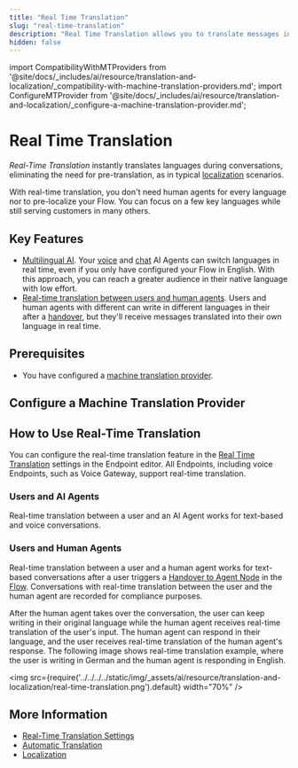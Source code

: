 ```yaml
---
title: "Real Time Translation"
slug: "real-time-translation"
description: "Real Time Translation allows you to translate messages in real-time during conversations."
hidden: false
---
```


import CompatibilityWithMTProviders from '@site/docs/_includes/ai/resource/translation-and-localization/_compatibility-with-machine-translation-providers.md';
import ConfigureMTProvider from '@site/docs/_includes/ai/resource/translation-and-localization/_configure-a-machine-translation-provider.md';

# Real Time Translation

_Real-Time Translation_ instantly translates languages during conversations, eliminating the need for pre-translation, as in typical [localization](localization.md) scenarios.

With real-time translation, you don't need human agents for every language nor to pre-localize your Flow. You can focus on a few key languages while still serving customers in many others.

## Key Features

- [Multilingual AI](#users-and-ai-agents). Your [voice](../../overview/getting-started-with-voice-agent.md) and [chat](../../overview/getting-started-with-digital-agent.md) AI Agents can switch languages in real time, even if you only have configured your Flow in English. With this approach, you can reach a greater audience in their native language with low effort.
- [Real-time translation between users and human agents](#users-and-human-agents). Users and human agents with different can write in different languages in their after a [handover](../../human-escalation/handovers.md), but they'll receive messages translated into their own language in real time.

## Prerequisites

- You have configured a [machine translation provider](#configure-a-machine-translation-provider).

<CompatibilityWithMTProviders />

## Configure a Machine Translation Provider

<ConfigureMTProvider />

## How to Use Real-Time Translation

You can configure the real-time translation feature in the [Real Time Translation](../../deploy/endpoints/real-time-translation-settings.md) settings in the Endpoint editor. All Endpoints, including voice Endpoints, such as Voice Gateway, support real-time translation.

### Users and AI Agents

Real-time translation between a user and an AI Agent works for text-based and voice conversations.

### Users and Human Agents

Real-time translation between a user and a human agent works for text-based conversations after a user triggers a [Handover to Agent Node](../node-reference/service/handover-to-agent.md) in the [Flow](../flows/overview.md). Conversations with real-time translation between the user and the human agent are recorded for compliance purposes.

After the human agent takes over the conversation, the user can keep writing in their original language while the human agent receives real-time translation of the user's input. The human agent can respond in their language, and the user receives real-time translation of the human agent's response. The following image shows real-time translation example, where the user is writing in German and the human agent is responding in English.

<img src={require('../../../../static/img/_assets/ai/resource/translation-and-localization/real-time-translation.png').default} width="70%" />

## More Information

- [Real-Time Translation Settings](../../deploy/endpoints/real-time-translation-settings.md)
- [Automatic Translation](auto-translation.md)
- [Localization](localization.md)